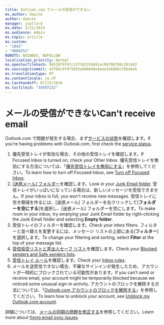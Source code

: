 ```yaml
---
title: Outlook.com でメールの受信ができない
ms.author: daeite
author: daeite
manager: joallard
ms.date: 3/21/2019
ms.audience: Admin
ms.topic: article
ms.custom:
- "1842"
- "9000252"
ROBOTS: NOINDEX, NOFOLLOW
localization_priority: Normal
ms.openlocfilehash: 9b52870f67c137101318d91ac0bf86708c281dd2
ms.sourcegitcommit: 42f0dc9fdf5b93a68b048e8aee2eb9b6cf66a6eb
ms.translationtype: HT
ms.contentlocale: ja-JP
ms.lasthandoff: 07/15/2019
ms.locfileid: "35697232"
---
```

# <a name="cant-receive-email"></a><span data-ttu-id="1be3c-102">メールの受信ができない</span><span class="sxs-lookup"><span data-stu-id="1be3c-102">Can't receive email</span></span>

<span data-ttu-id="1be3c-103">Outlook.com で問題が発生する場合、まず[サービスの状態](https://go.microsoft.com/fwlink/p/?linkid=837482)を確認します。</span><span class="sxs-lookup"><span data-stu-id="1be3c-103">If you're having problems with Outlook.com, first check the [service status](https://go.microsoft.com/fwlink/p/?linkid=837482).</span></span>

1. <span data-ttu-id="1be3c-104">優先受信トレイが有効な場合、その他の受信トレイを確認します。</span><span class="sxs-lookup"><span data-stu-id="1be3c-104">If Focused Inbox is turned on, check your Other Inbox.</span></span> <span data-ttu-id="1be3c-105">優先受信トレイを無効にする方法については、「[優先受信トレイを無効にする](https://support.office.com/article/f714d94d-9e63-4217-9ccb-6cb2986aa1b2?wt.mc_id=Office_Outlook_com_Alchemy)」を参照してください。</span><span class="sxs-lookup"><span data-stu-id="1be3c-105">To learn how to turn off Focused Inbox, see [Turn off Focused Inbox](https://support.office.com/article/f714d94d-9e63-4217-9ccb-6cb2986aa1b2?wt.mc_id=Office_Outlook_com_Alchemy).</span></span>
1. <span data-ttu-id="1be3c-106">[[迷惑メール] フォルダー](https://outlook.live.com/mail/junkemail)を確認します。</span><span class="sxs-lookup"><span data-stu-id="1be3c-106">Look in your [Junk Email folder](https://outlook.live.com/mail/junkemail).</span></span> <span data-ttu-id="1be3c-107">受信トレイがいっぱいになっている場合は、新しいメッセージを受信できません。</span><span class="sxs-lookup"><span data-stu-id="1be3c-107">If your inbox is full, you won't receive new messages.</span></span> <span data-ttu-id="1be3c-108">受信トレイに空き領域を作るには、[迷惑メール] フォルダーを右クリックして[**フォルダーを空にする**]を選択し、[迷惑メール] フォルダーを空にします。</span><span class="sxs-lookup"><span data-stu-id="1be3c-108">To make room in your inbox, try emptying your Junk Email folder by right-clicking the Junk Email folder and selecting **Empty folder**.</span></span>
1. <span data-ttu-id="1be3c-109">受信トレイのフィルターを確認します。</span><span class="sxs-lookup"><span data-stu-id="1be3c-109">Check your inbox filters.</span></span> <span data-ttu-id="1be3c-110">フィルターと並べ替えを変更するには、メッセージ リストの上部にある[**フィルター**]を選択します。</span><span class="sxs-lookup"><span data-stu-id="1be3c-110">To change your filtering and sorting, select **Filter** at the top of your message list.</span></span>
1. <span data-ttu-id="1be3c-111">[受信拒否リストと差出人セーフ リスト](https://outlook.live.com/mail/options/mail/junkEmail)を確認します。</span><span class="sxs-lookup"><span data-stu-id="1be3c-111">Check your [Blocked senders and Safe senders lists](https://outlook.live.com/mail/options/mail/junkEmail).</span></span>
1. <span data-ttu-id="1be3c-112">[受信トレイ ルール](https://outlook.live.com/mail/options/mail/rules)を確認します。</span><span class="sxs-lookup"><span data-stu-id="1be3c-112">Check your [Inbox rules](https://outlook.live.com/mail/options/mail/rules).</span></span>
1. <span data-ttu-id="1be3c-113">メールを送受信できない場合、不審なサインインが発生したため、アカウントが一時的にブロックされている可能性があります。</span><span class="sxs-lookup"><span data-stu-id="1be3c-113">If you can't send or receive email, your account might be temporarily blocked because we noticed some unusual sign-in activity.</span></span> <span data-ttu-id="1be3c-114">アカウントのブロックを解除する方法については、「[Outlook.com アカウントのブロックを解除する](https://support.office.com/article/f4ad2701-d166-4d8b-8a6a-9af2a1f8a4c4?wt.mc_id=Office_Outlook_com_Alchemy)」を参照してください。</span><span class="sxs-lookup"><span data-stu-id="1be3c-114">To learn how to unblock your account, see [Unblock my Outlook.com account](https://support.office.com/article/f4ad2701-d166-4d8b-8a6a-9af2a1f8a4c4?wt.mc_id=Office_Outlook_com_Alchemy).</span></span>

<span data-ttu-id="1be3c-115">詳細については、[メールの同期の問題を修正する](https://support.office.com/article/d39e3341-8d79-4bf1-b3c7-ded602233642?wt.mc_id=Office_Outlook_com_Alchemy)を参照してください。</span><span class="sxs-lookup"><span data-stu-id="1be3c-115">Learn more about [fixing email sync issues](https://support.office.com/article/d39e3341-8d79-4bf1-b3c7-ded602233642?wt.mc_id=Office_Outlook_com_Alchemy).</span></span>